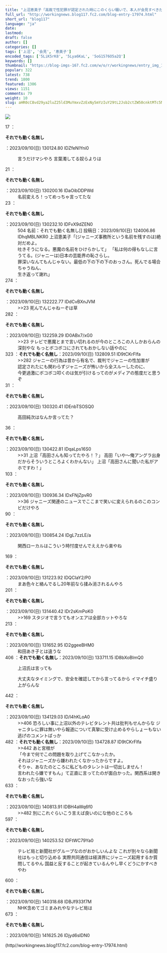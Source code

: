 ```yaml
---
title: "上沼恵美子「高裁で性犯罪が認定された時にこのくらい騒いで、本人が会見すべきだった」"
full_url: "http://workingnews.blog117.fc2.com/blog-entry-17974.html"
short_url: "blog117"
language: "ja"
date: 
lastmod: 
draft: false
author: []
categories: []
tags: ['上沼', '会見', '恵美子']
encoded_tags: ['5LiK5rK8', '5Lya6KaL', '5oG1576O5a2Q']
keywords: []
thumbnail: "https://blog-imgs-167.fc2.com/w/o/r/workingnews/entry_img_17974_1.jpg"
popular: 322
latest: 738
trend: 1800
featured: 1306
views: 1151
comments: 79
weight: 10
slug: aHR0cC8vd29ya2luZ25ld3MuYmxvZzExNy5mYzIuY29tL2Jsb2ctZW50cnktMTc5NzQuaHRtbA==
---
```


![](https://blog-imgs-167.fc2.com/w/o/r/workingnews/entry_img_17974_1.jpg)

<dl class='thread'><dt>17 ：<p><b>それでも動く名無し</b></p>：2023/09/10(日) 130124.80 IDZfeNIYni0 </dt><dd><p>言うだけマシやろ 言葉濁してる奴らよりは </p><dd> </dd></dd><dt>21 ：<p><b>それでも動く名無し</b></p>：2023/09/10(日) 130200.16 IDaOibDDPWd </dt><dd>名前変えろ！ってめっちゃ言ってたな <dd> </dd></dd><dt>23 ：<p><b>それでも動く名無し</b></p>：2023/09/10(日) 130232.10 IDFvX9dZEN0 </dt><dd>504 名前：それでも動く名無し[] 投稿日：2023/09/10(日) 124006.86 IDhqMBLNKR0 上沼恵美子「(ジャニーズ事務所という名前を残すのは)絶対だめよ。 <dd>吐きそうになる。悪魔の名前をひけらかして」 「私は何の得もなしに言うてる。(ジャニーは)日本の芸能界の恥さらし。 <dd>罪深いなんてもんじゃない。最低の下の下の下のおっさん。死んでる場合ちゃうねん、 <dd>生き返って謝れ」 <dd> </dd></dd></dd></dd></dd><dt>274 ：<p><b>それでも動く名無し</b></p>：2023/09/10(日) 132222.77 IDdCvBXnJVM </dt><dd>>>23 死んでんじゃねーぞは草 <dd> <dd> </dd></dd></dd><dt>282 ：<p><b>それでも動く名無し</b></p>：2023/09/10(日) 132259.29 ID0ABx7/xG0 </dt><dd>>>23 テレビで悪魔とまで言い切れるのが今のところこの人しかおらんの深刻やな もっとボコボコにされてもおかしない話やのに <dd> </dd></dd><dt>323 ：<b>それでも動く名無し</b>：2023/09/10(日) 132809.51 ID9tCKrFIfa </dt><dd>>>282 ジャニーの行為は昔から有名で、裁判でジャニーの性加害が <dd>認定されたにも関わらずジャニーズが怖いから全スルーしたのに、 <dd>今更過激にボコボコ叩くのは気が引けるってのがメディアの態度だと思うぞ <dd> <dd> </dd></dd></dd></dd></dd><dt>31 ：<p><b>それでも動く名無し</b></p>：2023/09/10(日) 130320.41 IDEnbTSOSQ0 </dt><dd><p>高田純次はなんか言ってた？ </p><dd> </dd></dd><dt>36 ：<p><b>それでも動く名無し</b></p>：2023/09/10(日) 130422.81 IDqaLps16S0 </dt><dd>>>31 上沼「高田さんも知ってたやろ！？」 高田「いや～俺アングラ出身だからそういうところよくわかんない」 上沼「高田さんに聞いた私がアホですわ！」 <dd> </dd></dd><dt>103 ：<p><b>それでも動く名無し</b></p>：2023/09/10(日) 130936.34 IDxFNjZpvR0 </dt><dd>>>36 ジャニーズ関連のニュースでここまで笑いに変えられるのこのコンビだけやろ <dd> <dd> </dd></dd></dd><dt>90 ：<p><b>それでも動く名無し</b></p>：2023/09/10(日) 130854.24 IDgL7zzLE/a </dt><dd><p>関西ローカルはこういう時忖度せんでええから楽やね </p><dd> </dd></dd><dt>169 ：<p><b>それでも動く名無し</b></p>：2023/09/10(日) 131223.92 IDQCIaY2/P0 </dt><dd>まあ色々と絡んでるし20年前なら揉み消されるんやろ <dd> </dd></dd><dt>201 ：<p><b>それでも動く名無し</b></p>：2023/09/10(日) 131440.42 IDr2sKmPoK0 </dt><dd>>>169 スタジオで言うてもオンエアは全部カットやろな <dd> </dd></dd><dt>213 ：<p><b>それでも動く名無し</b></p>：2023/09/10(日) 131652.95 ID2ggeeBHM0 </dt><dd>和田あき子とは違うな <dd> </dd></dd><dt>406 ：<b>それでも動く名無し</b>：2023/09/10(日) 133711.15 ID8bXoBImQ0 </dt><dd><p>上沼氏は言っても</p> <dd><p>大丈夫なタイミングで、安全を確認してから言ってるから イマイチ盛り上がらんな </p><dd> <dd> </dd></dd></dd></dd><dt>442 ：<p><b>それでも動く名無し</b></p>：2023/09/10(日) 134129.03 ID/l4hKLoA0 </dt><dd>>>406 恐ろしい事に上沼以外のテレビタレント共は批判もせんからな ジャニタレに罪は無いやら報道について真摯に受け止めるやらしょーもない逃げのコメントばっか <dd> </dd></dd><dt>482 ：<b>それでも動く名無し</b>：2023/09/10(日) 134728.87 ID9tCKrFIfa </dt><dd>>>442 あと宮根が <dd>「今まで何でこの問題を取り上げてこなかったか。 <dd>それはジャニーズから嫌われたくなかったからですよ。 <dd>そりゃ、あなたのところに私どものタレントは一切出しません！ <dd>言われたら嫌ですもん」て正直に言ってたのが面白かった。関西系は開きなおったら強いな <dd> </dd></dd></dd></dd></dd></dd><dt>633 ：<p><b>それでも動く名無し</b></p>：2023/09/10(日) 140813.91 IDBH4aWq6f0 </dt><dd>>>482 別にこれぐらいこう言えば良いのにな他のところも <dd> <dd> <dd> <dd> </dd></dd></dd></dd></dd><dt>597 ：<p><b>それでも動く名無し</b></p>：2023/09/10(日) 140253.52 IDFtWC79Ya0 </dt><dd><p>テレビ局と新聞社がグループなのがおかしいんよな これが別々なら新聞社はもっと切り込める 実際共同通信は経済界にジャニーズ起用するか質問してるやん 国益と反することが起きているんやし早くどうにかすべきやわ</p> </dd><dt>600 ：<p><b>それでも動く名無し</b></p>：2023/09/10(日) 140318.68 IDBJf933f7M </dt><dd>NHK含めてゴミまみれやなテレビ局は <dd> </dd></dd><dt>673 ：<p><b>それでも動く名無し</b></p>：2023/09/10(日) 141625.26 IDjyd6sIDN0 </dt></dl> 

(http//workingnews.blog117.fc2.com/blog-entry-17974.html)
